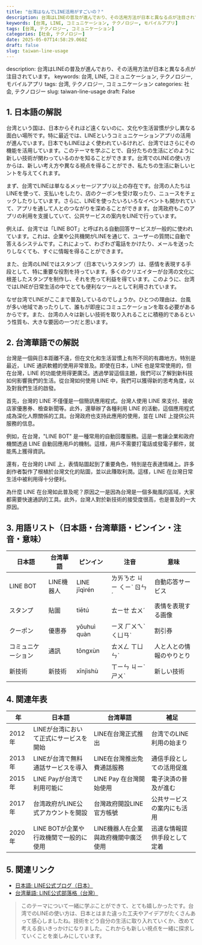 ```yaml
---
title: "台湾はなんでLINE活用がすごいの？"
description: 台湾はLINEの普及が進んでおり、その活用方法が日本と異なる点が注目されています。
keywords: [台湾, LINE, コミュニケーション, テクノロジー, モバイルアプリ]
tags: [台湾, テクノロジー, コミュニケーション]
categories: [社会, テクノロジー]
date: 2025-05-07T14:58:29.068Z
draft: false
slug: taiwan-line-usage
---
```


description: 台湾はLINEの普及が進んでおり、その活用方法が日本と異なる点が注目されています。
keywords: 台湾, LINE, コミュニケーション, テクノロジー, モバイルアプリ
tags: 台湾, テクノロジー, コミュニケーション
categories: 社会, テクノロジー
slug: taiwan-line-usage
draft: False

## 1. 日本語の解説

台湾という国は、日本からそれほど遠くないのに、文化や生活習慣が少し異なる面白い場所です。特に最近では、LINEというコミュニケーションアプリの活用が進んでいます。日本でもLINEはよく使われているけれど、台湾ではさらにその機能を活用しています。このテーマを学ぶことで、自分たちの生活にどのように新しい技術が関わっているのかを知ることができます。台湾でのLINEの使い方からは、新しい考え方や異なる視点を得ることができ、私たちの生活に新しいヒントを与えてくれます。

まず、台湾でLINEは単なるメッセージアプリ以上の存在です。台湾の人たちはLINEを使って、支払いをしたり、店のクーポンを受け取ったり、ニュースをチェックしたりしています。さらに、LINEを使ったいろいろなイベントも開かれていて、アプリを通して人とのつながりを深めることができます。台湾政府もこのアプリの利用を支援していて、公共サービスの案内をLINEで行っています。

例えば、台湾では「LINE BOT」と呼ばれる自動回答サービスが一般的に使われています。これは、企業や公共機関がLINEを通じて、ユーザーの質問に自動で答えるシステムです。これによって、わざわざ電話をかけたり、メールを送ったりしなくても、すぐに情報を得ることができます。

また、台湾のLINEではスタンプ（日本でいうスタンプ）は、感情を表現する手段として、特に重要な役割を持っています。多くのクリエイターが台湾の文化に根差したスタンプを制作し、それを売って利益を得ています。このように、台湾ではLINEが日常生活の中でとても便利なツールとして利用されています。

なぜ台湾でLINEがここまで普及しているのでしょうか。ひとつの理由は、台風が多い地域であったりして、誰もが即座にコミュニケーションを取る必要があるからです。また、台湾の人々は新しい技術を取り入れることに積極的であるという性質も、大きな要因の一つだと思います。

## 2. 台湾華語での解説  

台灣是一個與日本距離不遠，但在文化和生活習慣上有所不同的有趣地方。特別是最近， LINE 通訊軟體的使用非常普及。即使在日本，LINE 也是常常使用的，但在台灣，LINE 的功能使用得更廣泛。透過學習這個主題，我們可以了解到新科技如何影響我們的生活。從台灣如何使用 LINE 中，我們可以獲得新的思考角度，以及對我們生活的啟發。

首先，台灣的 LINE 不僅僅是一個簡訊應用程式。台灣人使用 LINE 來支付、接收店家優惠券、檢查新聞等。此外，還舉辦了各種利用 LINE 的活動，這個應用程式成為深化人際關係的工具。台灣政府也支持此應用的使用，並在 LINE 上提供公共服務的信息。

例如，在台灣，"LINE BOT" 是一種常用的自動回覆服務。這是一套讓企業和政府機關透過 LINE 自動回應用戶的機制。這樣，用戶不需要打電話或發電子郵件，就能馬上獲得資訊。

還有，在台灣的 LINE 上，表情貼圖起到了重要角色，特別是在表達情緒上。許多創作者製作了根植於台灣文化的貼圖，並以此賺取利潤。這樣，LINE 在台灣日常生活中被利用得十分便利。

為什麼 LINE 在台灣如此普及呢？原因之一是因為台灣是一個多颱風的區域，大家都需要快速通訊的工具。此外，台灣人對於新技術的接受度很高，也是普及的一大原因。

## 3. 用語リスト（日本語・台湾華語・ピンイン・注音・意味）

| 日本語         | 台湾華語     | ピンイン      | 注音         | 意味                           |
| -------------- | ----------- | ----------- | ----------- | ----------------------------- |
| LINE BOT       | LINE機器人  | LINE jīqìrén | ㄌㄞㄋㄜ ㄐㄧ ㄑㄧˋ ㄖㄣˊ | 自動応答サービス              |
| スタンプ       | 貼圖         | tiētú        | ㄊㄧㄝ ㄊㄨˊ | 表情を表現する画像             |
| クーポン       | 優惠券      | yōuhuì quàn | ㄧㄡ ㄏㄨㄟˋ ㄑㄩㄢˋ | 割引券                        |
| コミュニケーション | 通訊        | tōngxùn       | ㄊㄨㄥ ㄒㄩㄣˋ | 人と人との情報のやりとり         |
| 新技術         | 新技術      | xīnjìshù     | ㄒㄧㄣ ㄐㄧˋ ㄕㄨˋ | 新しい技術                     |

## 4. 関連年表

| 年 | 日本語                                      | 台湾華語                                   | 補足                      |
| -- | ------------------------------------------ | ----------------------------------------- | ------------------------- |
| 2012年 | LINEが台湾において正式にサービスを開始    | LINE在台灣正式推出                          | 台湾でのLINE利用の始まり  |
| 2013年 | LINEが台湾で無料通話サービスを導入       | LINE在台灣推出免費通話服務                  | 通信手段としての活用促進      |
| 2015年 | LINE Payが台湾で利用可能に              | LINE Pay 在台灣開始使用                    | 電子決済の普及が進む          |
| 2017年 | 台湾政府がLINE公式アカウントを開設       | 台灣政府開設LINE官方帳號                     | 公共サービスの案内にも活用        |
| 2020年 | LINE BOTが企業や行政機関で一般的に使用   | LINE機器人在企業與政府機關中廣泛使用          | 迅速な情報提供手段として定着      |

## 5. 関連リンク  

- [日本語: LINE公式ブログ（日本）](https://official-blog.line.me/ja/)  
- [台湾華語: LINE公式部落格（台灣）](https://official-blog.line.me/tw/)

>このテーマについて一緒に学ぶことができて、とても嬉しかったです。台湾でのLINEの使い方は、日本とはまた違った工夫やアイデアがたくさんあって感心しましたね。技術をどう自分の生活に取り入れていくか、改めて考える良いきっかけになりました。これからも新しい視点を一緒に探求していくことを楽しみにしています。